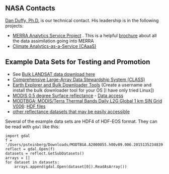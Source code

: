 ## NASA Contacts

[Dan Duffy, Ph.D.](https://www.nccs.nasa.gov/about_us/leadership/duffy) is our technical contact.  His leadership is in the following projects:

 * [MERRA Analytics Service Project](http://gmao.gsfc.nasa.gov/research/merra/intro.php) .  This is a helpful [brochure](http://gmao.gsfc.nasa.gov/pubs/brochures/MERRA%20Brochure.pdf) about all the data assimilation going into MERRA
 * [Climate Analytics-as-a-Service (CAaaS)](http://www.nas.nasa.gov/SC14/demos/demo29.html)

## Example Data Sets for Testing and Promotion

 * See [Bulk LANDSAT data download here](http://landsat.usgs.gov/Landsat_Search_and_Download.php)
 * [Comprehensive Large-Array Data Stewardship System (CLASS)](http://www.nsof.class.noaa.gov/saa/products/welcome)
 * [Earth Explorer and Bulk Downloader Tools](http://earthexplorer.usgs.gov/) (Create a username and install the bulk downloader tool for your OS [I have only tried Linux])
 * [MODIS 0.5 degree Surface reflectance](https://lpdaac.usgs.gov/dataset_discovery/modis/modis_products_table/mod09cmg_v006) - [Data access](http://e4ftl01.cr.usgs.gov/MOLT/MOD09CMG.006/)
 * [MODTBGA: MODIS/Terra Thermal Bands Daily L2G Global 1 km SIN Grid V006](https://lpdaac.usgs.gov/dataset_discovery/modis/modis_products_table/modtbga_v006): [HDF files](http://e4ftl01.cr.usgs.gov/MOLT/MODTBGA.006/)
 * [other reflectance datasets that may be easily accessible](https://lpdaac.usgs.gov/dataset_discovery/?f[0]=im_field_product%3A10&f[1]=im_field_data_access%3A60&f[2]=im_field_temporal_range%3A69&f[3]=im_field_temporal_range%3A70&f[4]=im_field_temporal_range%3A71)
 
Several of the example data sets are HDF4 of HDF-EOS format.  They can be read with `gdal` like this:
```
import gdal
f = '/Users/psteinberg/Downloads/MODTBGA.A2000055.h00v09.006.2015135234839.hdf'
reflect = gdal.Open(f)
datasets = reflect.GetSubDatasets()
arrays = []
for dataset in datasets:
    arrays.append(gdal.Open(dataset[0]).ReadAsArray())
```
